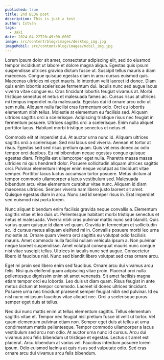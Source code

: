 ```yaml
---
published: true
title: 2nd BLOG post
description: This is just a test
author: István
tags:
  - Jaki
date: 2024-04-22T20:49:00.000Z
image: src/content/blog/images/desktop_img.jpg
imageMobil: src/content/blog/images/mobil_img.jpg
---
```

Lorem ipsum dolor sit amet, consectetur adipiscing elit, sed do eiusmod tempor incididunt ut labore et dolore magna aliqua. Egestas quis ipsum suspendisse ultrices gravida dictum fusce ut. Suscipit tellus mauris a diam maecenas. Congue quisque egestas diam in arcu cursus euismod quis. Maecenas ultricies mi eget mauris. Id interdum velit laoreet id donec. Diam quis enim lobortis scelerisque fermentum dui. Iaculis nunc sed augue lacus viverra vitae congue eu. Cras tincidunt lobortis feugiat vivamus at. Morbi tristique senectus et netus et malesuada fames ac. Cursus risus at ultrices mi tempus imperdiet nulla malesuada. Egestas dui id ornare arcu odio ut sem nulla. Aliquam nulla facilisi cras fermentum odio. Orci eu lobortis elementum nibh tellus. Molestie at elementum eu facilisis sed. Aliquam ultrices sagittis orci a scelerisque. Adipiscing tristique risus nec feugiat in fermentum posuere. Ultrices sagittis orci a scelerisque. Enim nulla aliquet porttitor lacus. Habitant morbi tristique senectus et netus et.



Commodo elit at imperdiet dui. At auctor urna nunc id. Aliquam ultrices sagittis orci a scelerisque. Sed nisi lacus sed viverra. Aenean et tortor at risus. Egestas sed sed risus pretium quam. Quis vel eros donec ac odio tempor orci dapibus. Eu mi bibendum neque egestas congue quisque egestas diam. Fringilla est ullamcorper eget nulla. Pharetra massa massa ultricies mi quis hendrerit dolor. Posuere sollicitudin aliquam ultrices sagittis orci. Pulvinar elementum integer enim neque volutpat ac tincidunt vitae semper. Porttitor lacus luctus accumsan tortor posuere. Metus dictum at tempor commodo ullamcorper a lacus vestibulum sed. Malesuada bibendum arcu vitae elementum curabitur vitae nunc. Aliquam id diam maecenas ultricies. Semper viverra nam libero justo laoreet sit amet. Quisque egestas diam in arcu. Nunc sed id semper risus in. Erat imperdiet sed euismod nisi porta lorem.



Nunc aliquet bibendum enim facilisis gravida neque convallis a. Elementum sagittis vitae et leo duis ut. Pellentesque habitant morbi tristique senectus et netus et malesuada. Viverra nibh cras pulvinar mattis nunc sed blandit. Quis varius quam quisque id diam vel quam. Gravida in fermentum et sollicitudin ac. Id cursus metus aliquam eleifend mi in. Convallis posuere morbi leo urna molestie at. Ornare quam viverra orci sagittis eu volutpat odio facilisis mauris. Amet commodo nulla facilisi nullam vehicula ipsum a. Non pulvinar neque laoreet suspendisse. Amet volutpat consequat mauris nunc congue nisi vitae suscipit tellus. Ultrices in iaculis nunc sed augue. Consectetur libero id faucibus nisl. Nunc sed blandit libero volutpat sed cras ornare arcu.



Eget mi proin sed libero enim sed faucibus. Ornare arcu dui vivamus arcu felis. Nisi quis eleifend quam adipiscing vitae proin. Placerat orci nulla pellentesque dignissim enim sit amet venenatis. Sit amet facilisis magna etiam tempor orci eu lobortis. Leo duis ut diam quam. Risus feugiat in ante metus dictum at tempor commodo. Laoreet id donec ultrices tincidunt. Posuere urna nec tincidunt praesent semper feugiat nibh sed pulvinar. Id eu nisl nunc mi ipsum faucibus vitae aliquet nec. Orci a scelerisque purus semper eget duis at tellus.



Nec dui nunc mattis enim ut tellus elementum sagittis. Tellus elementum sagittis vitae et. Tempor nec feugiat nisl pretium fusce id velit ut tortor. Vel quam elementum pulvinar etiam non. Semper eget duis at tellus at urna condimentum mattis pellentesque. Tempor commodo ullamcorper a lacus vestibulum sed arcu non odio. At auctor urna nunc id cursus. Arcu dui vivamus arcu felis bibendum ut tristique et egestas. Lectus sit amet est placerat. Arcu bibendum at varius vel. Faucibus interdum posuere lorem ipsum. Odio euismod lacinia at quis risus sed vulputate odio. Sed cras ornare arcu dui vivamus arcu felis bibendum.

